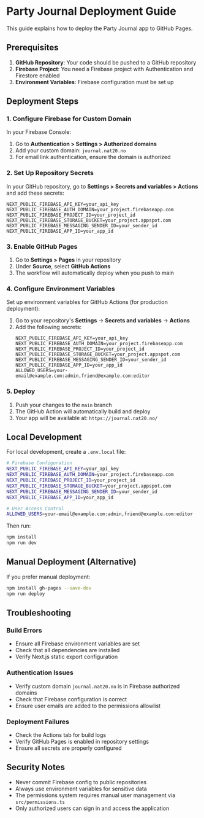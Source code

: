 # Party Journal Deployment Guide

This guide explains how to deploy the Party Journal app to GitHub Pages.

## Prerequisites

1. **GitHub Repository**: Your code should be pushed to a GitHub repository
2. **Firebase Project**: You need a Firebase project with Authentication and Firestore enabled
3. **Environment Variables**: Firebase configuration must be set up

## Deployment Steps

### 1. Configure Firebase for Custom Domain

In your Firebase Console:

1. Go to **Authentication > Settings > Authorized domains**
2. Add your custom domain: `journal.nat20.no`
3. For email link authentication, ensure the domain is authorized

### 2. Set Up Repository Secrets

In your GitHub repository, go to **Settings > Secrets and variables > Actions** and add these secrets:

```
NEXT_PUBLIC_FIREBASE_API_KEY=your_api_key
NEXT_PUBLIC_FIREBASE_AUTH_DOMAIN=your_project.firebaseapp.com
NEXT_PUBLIC_FIREBASE_PROJECT_ID=your_project_id
NEXT_PUBLIC_FIREBASE_STORAGE_BUCKET=your_project.appspot.com
NEXT_PUBLIC_FIREBASE_MESSAGING_SENDER_ID=your_sender_id
NEXT_PUBLIC_FIREBASE_APP_ID=your_app_id
```

### 3. Enable GitHub Pages

1. Go to **Settings > Pages** in your repository
2. Under **Source**, select **GitHub Actions**
3. The workflow will automatically deploy when you push to main

### 4. Configure Environment Variables

Set up environment variables for GitHub Actions (for production deployment):

1. Go to your repository's **Settings** → **Secrets and variables** → **Actions**
2. Add the following secrets:
   ```
   NEXT_PUBLIC_FIREBASE_API_KEY=your_api_key
   NEXT_PUBLIC_FIREBASE_AUTH_DOMAIN=your_project.firebaseapp.com
   NEXT_PUBLIC_FIREBASE_PROJECT_ID=your_project_id
   NEXT_PUBLIC_FIREBASE_STORAGE_BUCKET=your_project.appspot.com
   NEXT_PUBLIC_FIREBASE_MESSAGING_SENDER_ID=your_sender_id
   NEXT_PUBLIC_FIREBASE_APP_ID=your_app_id
   ALLOWED_USERS=your-email@example.com:admin,friend@example.com:editor
   ```

### 5. Deploy

1. Push your changes to the `main` branch
2. The GitHub Action will automatically build and deploy
3. Your app will be available at: `https://journal.nat20.no/`

## Local Development

For local development, create a `.env.local` file:

```bash
# Firebase Configuration
NEXT_PUBLIC_FIREBASE_API_KEY=your_api_key
NEXT_PUBLIC_FIREBASE_AUTH_DOMAIN=your_project.firebaseapp.com
NEXT_PUBLIC_FIREBASE_PROJECT_ID=your_project_id
NEXT_PUBLIC_FIREBASE_STORAGE_BUCKET=your_project.appspot.com
NEXT_PUBLIC_FIREBASE_MESSAGING_SENDER_ID=your_sender_id
NEXT_PUBLIC_FIREBASE_APP_ID=your_app_id

# User Access Control
ALLOWED_USERS=your-email@example.com:admin,friend@example.com:editor
```

Then run:

```bash
npm install
npm run dev
```

## Manual Deployment (Alternative)

If you prefer manual deployment:

```bash
npm install gh-pages --save-dev
npm run deploy
```

## Troubleshooting

### Build Errors

- Ensure all Firebase environment variables are set
- Check that all dependencies are installed
- Verify Next.js static export configuration

### Authentication Issues

- Verify custom domain `journal.nat20.no` is in Firebase authorized domains
- Check that Firebase configuration is correct
- Ensure user emails are added to the permissions allowlist

### Deployment Failures

- Check the Actions tab for build logs
- Verify GitHub Pages is enabled in repository settings
- Ensure all secrets are properly configured

## Security Notes

- Never commit Firebase config to public repositories
- Always use environment variables for sensitive data
- The permissions system requires manual user management via `src/permissions.ts`
- Only authorized users can sign in and access the application
